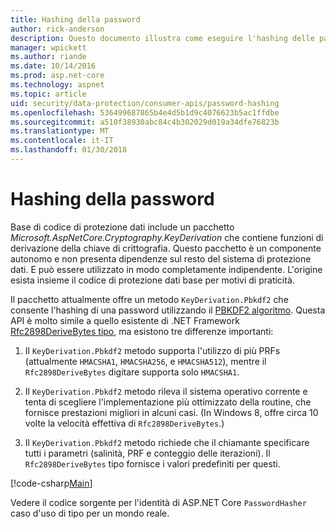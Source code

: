 ```yaml
---
title: Hashing della password
author: rick-anderson
description: Questo documento illustra come eseguire l'hashing delle password mediante le API di protezione dati ASP.NET Core.
manager: wpickett
ms.author: riande
ms.date: 10/14/2016
ms.prod: asp.net-core
ms.technology: aspnet
ms.topic: article
uid: security/data-protection/consumer-apis/password-hashing
ms.openlocfilehash: 536499687865b4e4d5b1d9c4076623b5ac1ffdbe
ms.sourcegitcommit: a510f38930abc84c4b302029d019a34dfe76823b
ms.translationtype: MT
ms.contentlocale: it-IT
ms.lasthandoff: 01/30/2018
---
```

# <a name="password-hashing"></a>Hashing della password

Base di codice di protezione dati include un pacchetto *Microsoft.AspNetCore.Cryptography.KeyDerivation* che contiene funzioni di derivazione della chiave di crittografia. Questo pacchetto è un componente autonomo e non presenta dipendenze sul resto del sistema di protezione dati. E può essere utilizzato in modo completamente indipendente. L'origine esista insieme il codice di protezione dati base per motivi di praticità.

Il pacchetto attualmente offre un metodo `KeyDerivation.Pbkdf2` che consente l'hashing di una password utilizzando il [PBKDF2 algoritmo](https://tools.ietf.org/html/rfc2898#section-5.2). Questa API è molto simile a quello esistente di .NET Framework [Rfc2898DeriveBytes tipo](https://docs.microsoft.com/dotnet/api/system.security.cryptography.rfc2898derivebytes), ma esistono tre differenze importanti:

1. Il `KeyDerivation.Pbkdf2` metodo supporta l'utilizzo di più PRFs (attualmente `HMACSHA1`, `HMACSHA256`, e `HMACSHA512`), mentre il `Rfc2898DeriveBytes` digitare supporta solo `HMACSHA1`.

2. Il `KeyDerivation.Pbkdf2` metodo rileva il sistema operativo corrente e tenta di scegliere l'implementazione più ottimizzato della routine, che fornisce prestazioni migliori in alcuni casi. (In Windows 8, offre circa 10 volte la velocità effettiva di `Rfc2898DeriveBytes`.)

3. Il `KeyDerivation.Pbkdf2` metodo richiede che il chiamante specificare tutti i parametri (salinità, PRF e conteggio delle iterazioni). Il `Rfc2898DeriveBytes` tipo fornisce i valori predefiniti per questi.

[!code-csharp[Main](password-hashing/samples/passwordhasher.cs)]

Vedere il codice sorgente per l'identità di ASP.NET Core `PasswordHasher` caso d'uso di tipo per un mondo reale.
